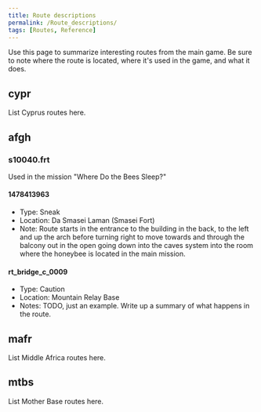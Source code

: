 ```yaml
---
title: Route descriptions
permalink: /Route_descriptions/
tags: [Routes, Reference]
---
```


Use this page to summarize interesting routes from the main game. Be
sure to note where the route is located, where it's used in the game,
and what it does.

## cypr

List Cyprus routes here.

## afgh

### s10040.frt

Used in the mission "Where Do the Bees Sleep?"

#### 1478413963

  - Type: Sneak
  - Location: Da Smasei Laman (Smasei Fort)
  - Note: Route starts in the entrance to the building in the back, to
    the left and up the arch before turning right to move towards and
    through the balcony out in the open going down into the caves system
    into the room where the honeybee is located in the main mission.

#### rt_bridge_c_0009

  - Type: Caution
  - Location: Mountain Relay Base
  - Notes: TODO, just an example. Write up a summary of what happens in
    the route.

## mafr

List Middle Africa routes here.

## mtbs

List Mother Base routes here.
